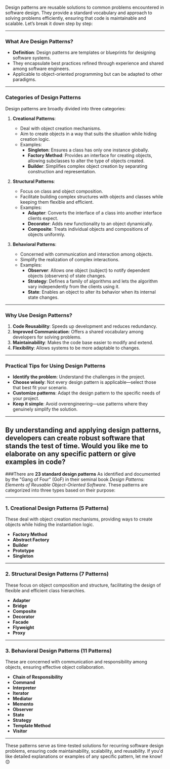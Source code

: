Design patterns are reusable solutions to common problems encountered in software design. They provide a standard vocabulary and approach to solving problems efficiently, ensuring that code is maintainable and scalable. Let’s break it down step by step:

---

### **What Are Design Patterns?**
- **Definition**: Design patterns are templates or blueprints for designing software systems.
- They encapsulate best practices refined through experience and shared among software engineers.
- Applicable to object-oriented programming but can be adapted to other paradigms.

---

### **Categories of Design Patterns**
Design patterns are broadly divided into three categories:

1. **Creational Patterns**:
   - Deal with object creation mechanisms.
   - Aim to create objects in a way that suits the situation while hiding creation logic.
   - Examples:
     - **Singleton**: Ensures a class has only one instance globally.
     - **Factory Method**: Provides an interface for creating objects, allowing subclasses to alter the type of objects created.
     - **Builder**: Simplifies complex object creation by separating construction and representation.
   
2. **Structural Patterns**:
   - Focus on class and object composition.
   - Facilitate building complex structures with objects and classes while keeping them flexible and efficient.
   - Examples:
     - **Adapter**: Converts the interface of a class into another interface clients expect.
     - **Decorator**: Adds new functionality to an object dynamically.
     - **Composite**: Treats individual objects and compositions of objects uniformly.
   
3. **Behavioral Patterns**:
   - Concerned with communication and interaction among objects.
   - Simplify the realization of complex interactions.
   - Examples:
     - **Observer**: Allows one object (subject) to notify dependent objects (observers) of state changes.
     - **Strategy**: Defines a family of algorithms and lets the algorithm vary independently from the clients using it.
     - **State**: Enables an object to alter its behavior when its internal state changes.

---

### **Why Use Design Patterns?**
1. **Code Reusability**: Speeds up development and reduces redundancy.
2. **Improved Communication**: Offers a shared vocabulary among developers for solving problems.
3. **Maintainability**: Makes the code base easier to modify and extend.
4. **Flexibility**: Allows systems to be more adaptable to changes.

---

### **Practical Tips for Using Design Patterns**
- **Identify the problem**: Understand the challenges in the project.
- **Choose wisely**: Not every design pattern is applicable—select those that best fit your scenario.
- **Customize patterns**: Adapt the design pattern to the specific needs of your project.
- **Keep it simple**: Avoid overengineering—use patterns where they genuinely simplify the solution.

---

By understanding and applying design patterns, developers can create robust software that stands the test of time. Would you like me to elaborate on any specific pattern or give examples in code?
---
###There are **23 standard design patterns**
As identified and documented by the "Gang of Four" (GoF) in their seminal book *Design Patterns: Elements of Reusable Object-Oriented Software*. These patterns are categorized into three types based on their purpose:

---

### **1. Creational Design Patterns** (5 Patterns)
These deal with object creation mechanisms, providing ways to create objects while hiding the instantiation logic.

- **Factory Method**
- **Abstract Factory**
- **Builder**
- **Prototype**
- **Singleton**

---

### **2. Structural Design Patterns** (7 Patterns)
These focus on object composition and structure, facilitating the design of flexible and efficient class hierarchies.

- **Adapter**
- **Bridge**
- **Composite**
- **Decorator**
- **Facade**
- **Flyweight**
- **Proxy**

---

### **3. Behavioral Design Patterns** (11 Patterns)
These are concerned with communication and responsibility among objects, ensuring effective object collaboration.

- **Chain of Responsibility**
- **Command**
- **Interpreter**
- **Iterator**
- **Mediator**
- **Memento**
- **Observer**
- **State**
- **Strategy**
- **Template Method**
- **Visitor**

---

These patterns serve as time-tested solutions for recurring software design problems, ensuring code maintainability, scalability, and reusability. If you'd like detailed explanations or examples of any specific pattern, let me know! 😊
